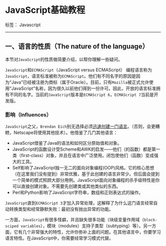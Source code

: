 # JavaScript基础教程

标签： Javascript

---

## 一、语言的性质（The nature of the language）

本节对`JavaScript`的性质做简要介绍，以帮你理解一些疑问。

`JavaScript`和`ECMAScript`（JavaScript versus ECMAScript）
编程语言称为`JavaScript`，语言标准被称为`ECMAScript`。他们有不同名字的原因是因为“Java”已经被注册为商标（属于Oracle）。目前，只有`Mozilla`被正式允许使用“JavaScript”名称，因为很久以前他们得到一份许可。因此，开放的语言标准拥有不同的名字。当前的`JavaScript`版本是`ECMAScript 6`，`ECMAScript 7`当前是开发版。

### 影响（Influences）

`JavaScript`之父，`Brendan Eich`别无选择必须[迅速创建一门语言][1]。（否则，会更糟糕，Netscape将使用其他技术）。他借鉴了几门其他语言：

- JavaScript借鉴了Java的语法和如何区分原始值和对象。
- JavaScript的函数设计受Scheme和AWK的启发——他们（的函数）都是第一类（first-class）对象，并且在语言中广泛使用。闭包使他们（函数）变成强大的工具。
- Self影响了JavaScript独一无二的面向对象编程(OOP)风格。它的核心思想（在这里我们没有提到）非常优雅，基于此创建的语言非常少。但后面会提到一个简单的模式照顾大部分用例。JavaScript面向对象编程的杀手级特性是你可以直接创建对象。不需要先创建类或其他类似的东西。
- Perl和Python影响了JavaScript字符串，数组和正则表达式的操作。

`JavaScript`直到`ECMAScript 3`才加入异常处理，这解释了为什么这门语言经常自动转换类型和经常静默失败：最初没有抛出异常的功能。

一方面，`JavaScript`有很多怪癖，并且缺失很多功能（块级变量作用域（`block-sciped variables`），模块（modules）支持子类型（subtyping）等）。另一方面，它有几个非常强大的特性，允许你弥补上面的问题。在其他语言中，你要学习语言特性。在JavaScript中，你需要经常学习模式代替。

  [1]: http://yanhaijing.com/javascript/2013/06/22/javascript-designing-a-language-in-10-days/